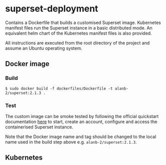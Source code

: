 # superset-deployment

Contains a Dockerfile that builds a customised Superset image.  Kubernetes manifest files run the Superset instance in a basic distributed mode.  An equivalent helm chart of the Kubernetes manifest files is also provided.

All instructions are executed from the root directory of the project and assume an Ubuntu operating system.

## Docker image

### Build

```
$ sudo docker build -f dockerfiles/Dockerfile -t alanb-2/superset:2.1.3 .
```

### Test

The custom image can be smoke tested by following the official quickstart documentation [here](https://superset.apache.org/docs/quickstart/) to start, create an account, configure and access the containerised Superset instance.

Note that the Docker image name and tag should be changed to the local name used in the build step above e.g. `alanb-2/superset:2.1.3`.

## Kubernetes


